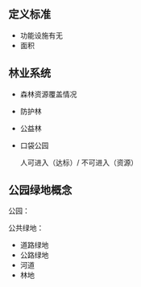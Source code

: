 
## 定义标准

- 功能设施有无
- 面积

## 林业系统

- 森林资源覆盖情况
- 防护林
- 公益林
- 口袋公园

    人可进入（达标）/ 不可进入（资源）

## 公园绿地概念

公园：


公共绿地：

- 道路绿地
- 公路绿地
- 河道
- 林地
